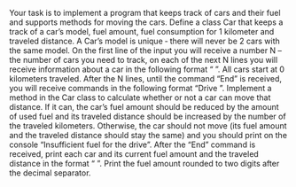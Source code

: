 Your task is to implement a program that keeps track of cars and their fuel and supports methods for moving the
cars. Define a class Car that keeps a track of a car’s model, fuel amount, fuel consumption for 1 kilometer and
traveled distance. A Car’s model is unique ‐ there will never be 2 cars with the same model.
On the first line of the input you will receive a number N – the number of cars you need to track, on each of the
next N lines you will receive information about a car in the following format “<Model> <FuelAmount>
<FuelConsumptionFor1km>”. All cars start at 0 kilometers traveled.
After the N lines, until the command “End” is received, you will receive commands in the following format “Drive
<CarModel> <amountOfKm>”. Implement a method in the Car class to calculate whether or not a car can move
that distance. If it can, the car’s fuel amount should be reduced by the amount of used fuel and its traveled distance
should be increased by the number of the traveled kilometers. Otherwise, the car should not move (its fuel amount
and the traveled distance should stay the same) and you should print on the console “Insufficient fuel for the
drive”. After the “End” command is received, print each car and its current fuel amount and the traveled distance
in the format “<Model> <fuelAmount> <distanceTraveled>”. Print the fuel amount rounded to two digits after the
decimal separator.
